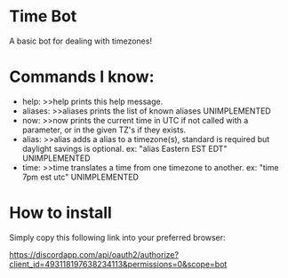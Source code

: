 # Time Bot
A basic bot for dealing with timezones!

# Commands I know:
  * help: >>help prints this help message.
  * aliases: >>aliases prints the list of known aliases UNIMPLEMENTED
  * now: >>now prints the current time in UTC if not called with a parameter, or in the given TZ's if they exists.
  * alias: >>alias adds a alias to a timezone(s), standard is required but daylight savings is optional. ex: "alias Eastern EST EDT" UNIMPLEMENTED
  * time: >>time translates a time from one timezone to another. ex: "time 7pm est utc" UNIMPLEMENTED


# How to install
Simply copy this following link into your preferred browser:
 
 https://discordapp.com/api/oauth2/authorize?client_id=493118197638234113&permissions=0&scope=bot
